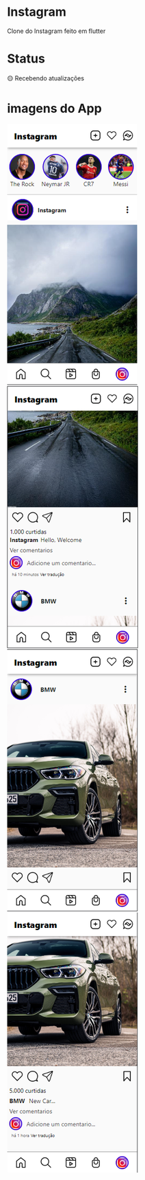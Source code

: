 # Instagram
 Clone do Instagram feito em flutter
# Status
 🟡 Recebendo atualizações
# imagens do App
![img](instagram_clone/imagensGithub/img1.png)
![img](instagram_clone/imagensGithub/img2.png)
![img](instagram_clone/imagensGithub/img3.png)
![img](instagram_clone/imagensGithub/img4.png)
